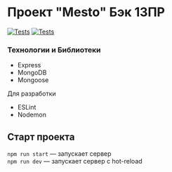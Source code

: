 # Проект "Mesto" Бэк 13ПР
[![Tests](../../actions/workflows/tests-13-sprint.yml/badge.svg)](../../actions/workflows/tests-13-sprint.yml) 
[![Tests](../../actions/workflows/tests-14-sprint.yml/badge.svg)](../../actions/workflows/tests-14-sprint.yml)
### Технологии и Библиотеки

- Express
- MongoDB
- Mongoose

Для разработки
- ESLint
- Nodemon
## Старт проекта

`npm run start` — запускает сервер   
`npm run dev` — запускает сервер с hot-reload

